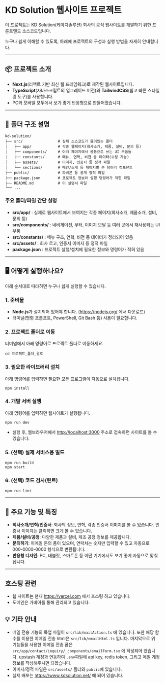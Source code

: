 # KD Solution 웹사이트 프로젝트

이 프로젝트는 KD Solution(케이디솔루션) 회사의 공식 웹사이트를 개발하기 위한 프론트엔드 소스코드입니다.

누구나 쉽게 이해할 수 있도록, 아래에 프로젝트의 구성과 실행 방법을 자세히 안내합니다.

---

## 📦 프로젝트 소개

- **Next.js**(리액트 기반 최신 웹 프레임워크)로 제작된 웹사이트입니다.
- **TypeScript**(자바스크립트의 업그레이드 버전)와 **TailwindCSS**(쉽고 빠른 스타일링 도구)를 사용합니다.
- PC와 모바일 모두에서 보기 좋게 반응형으로 만들어졌습니다.

---

## 📁 폴더 구조 설명

```
kd-solution/
├── src/                # 실제 소스코드가 들어있는 폴더
│   ├── app/            # 각종 웹페이지(회사소개, 제품, 설비, 문의 등)
│   ├── components/     # 여러 페이지에서 공통으로 쓰는 UI 부품들
│   ├── constants/      # 메뉴, 연혁, 비전 등 데이터(수정 가능)
│   ├── assets/         # 이미지, 인증서 등 정적 파일
│   └── sections/       # 메인/소개 등 페이지별 큰 덩어리 컴포넌트
├── public/             # 파비콘 등 공개 정적 파일
├── package.json        # 프로젝트 정보와 실행 명령어가 적힌 파일
├── README.md           # 이 설명서 파일
└── ...
```

### 주요 폴더/파일 간단 설명

- **src/app/** : 실제로 웹사이트에서 보여지는 각종 페이지(회사소개, 제품소개, 설비, 문의 등)
- **src/components/** : 네비게이션, 푸터, 이미지 모달 등 여러 곳에서 재사용되는 UI 부품
- **src/constants/** : 메뉴 구조, 연혁, 비전 등 데이터가 정리되어 있음
- **src/assets/** : 회사 로고, 인증서 이미지 등 정적 파일
- **package.json** : 프로젝트 실행/설치에 필요한 정보와 명령어가 적혀 있음

---

## 🖥️ 어떻게 실행하나요?

아래 순서대로 따라하면 누구나 쉽게 실행할 수 있습니다.

### 1. 준비물

- **Node.js**가 설치되어 있어야 합니다. (https://nodejs.org/ 에서 다운로드)
- 터미널(명령 프롬프트, PowerShell, Git Bash 등) 사용이 필요합니다.

### 2. 프로젝트 폴더로 이동

터미널에서 아래 명령어로 프로젝트 폴더로 이동하세요.

```
cd 프로젝트_폴더_경로
```

### 3. 필요한 라이브러리 설치

아래 명령어를 입력하면 필요한 모든 프로그램이 자동으로 설치됩니다.

```
npm install
```

### 4. 개발 서버 실행

아래 명령어를 입력하면 웹사이트가 실행됩니다.

```
npm run dev
```

- 실행 후, 웹브라우저에서 [http://localhost:3000](http://localhost:3000) 주소로 접속하면 사이트를 볼 수 있습니다.

### 5. (선택) 실제 서비스용 빌드

```
npm run build
npm start
```

### 6. (선택) 코드 검사(린트)

```
npm run lint
```

---

## 📝 주요 기능 및 특징

- **회사소개/연혁/인증서**: 회사의 정보, 연혁, 각종 인증서 이미지를 볼 수 있습니다. 인증서 이미지는 클릭하면 크게 볼 수 있습니다.
- **제품/설비/공정**: 다양한 제품과 설비, 제조 공정 정보를 제공합니다.
- **문의하기**: 이메일 문의 폼이 있으며, 연락처는 숫자만 입력할 수 있고 자동으로 000-0000-0000 형식으로 변환됩니다.
- **반응형 디자인**: PC, 태블릿, 스마트폰 등 어떤 기기에서도 보기 좋게 자동으로 맞춰집니다.

---

## 호스팅 관련

- 웹 사이트는 현재 https://vercel.com 에서 호스팅 하고 있습니다.
- 도메인은 가비아를 통해 관리되고 있습니다.

## 💡 기타 안내

- 메일 전송 기능의 목업 파일이 `src/lib/mailAction.ts` 에 있습니다. 또한 해당 함수를 이용한 이메일 전송 html은 `src/lib/emailHtml.ts` 입니다. 마지막으로 위 기능들을 사용한 이메일 전송 폼은 `src/app/contact/inquiry/_components/emailForm.tsx` 에 작성되어 있습니다. upstash 계정과 연동하여 `.env`파일에 api key, redis token, 그리고 메일 계정 정보를 작성해주시면 되겠습니다.
- 이미지/정적 파일은 `src/assets/` 폴더와 `public`에 있습니다.
- 실제 배포는 https://www.kdsolution.net/ 에 되어 있습니다.
